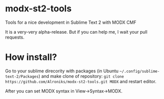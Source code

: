 modx-st2-tools
==============

Tools for a nice development in Sublime Text 2 with MODX CMF

It is a very-very alpha-release. But if you can help me, I wait your pull requests.

How install?
============

Go to your sublime direcority with packages (in Ubuntu `~/.config/sublime-text-2/Packages`) and make clone of repository:
`git clone https://github.com/Alroniks/modx-st2-tools.git MODX`
and restart editor.

After you can set MODX syntax in View->Syntax->MODX.

